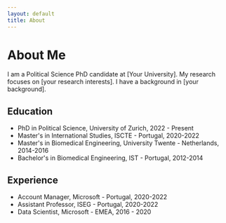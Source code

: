 ```yaml
---
layout: default
title: About
---
```


# About Me

I am a Political Science PhD candidate at [Your University]. My research focuses on [your research interests]. I have a background in [your background].

## Education

- PhD in Political Science, University of Zurich, 2022 - Present
- Master's in International Studies, ISCTE - Portugal, 2020-2022
- Master's in Biomedical Engineering, University Twente - Netherlands, 2014-2016
- Bachelor's in Biomedical Engineering,  IST - Portugal, 2012-2014

## Experience

- Account Manager, Microsoft - Portugal, 2020-2022
- Assistant Professor, ISEG - Portugal, 2020-2022
- Data Scientist, Microsoft - EMEA, 2016 - 2020

